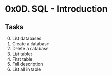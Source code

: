 # 0x0D. SQL - Introduction
## Tasks
0. List databases
1. Create a database
2. Delete a database
3. List tables
4. First table
5. Full description
6. List all in table